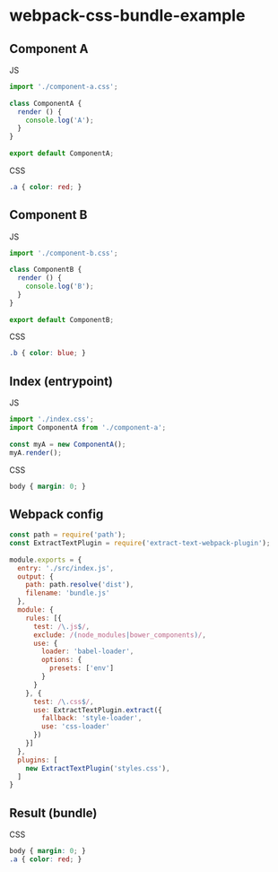 # webpack-css-bundle-example

## Component A

JS
```javascript
import './component-a.css';
  
class ComponentA {
  render () {
    console.log('A');
  }
}
  
export default ComponentA;
```

CSS
```css
.a { color: red; }
```

## Component B

JS
```javascript
import './component-b.css';
  
class ComponentB {
  render () {
    console.log('B');
  }
}
  
export default ComponentB;
```

CSS
```css
.b { color: blue; }
```

## Index (entrypoint)

JS
```javascript
import './index.css';
import ComponentA from './component-a';
  
const myA = new ComponentA();
myA.render();
```

CSS
```css
body { margin: 0; }
```

## Webpack config

```javascript
const path = require('path');
const ExtractTextPlugin = require('extract-text-webpack-plugin');
  
module.exports = {
  entry: './src/index.js',
  output: {
    path: path.resolve('dist'),
    filename: 'bundle.js'
  },
  module: {
    rules: [{
      test: /\.js$/,
      exclude: /(node_modules|bower_components)/,
      use: {
        loader: 'babel-loader',
        options: {
          presets: ['env']
        }
      }
    }, {
      test: /\.css$/,
      use: ExtractTextPlugin.extract({
        fallback: 'style-loader',
        use: 'css-loader'
      })
    }]
  },
  plugins: [
    new ExtractTextPlugin('styles.css'),
  ]
}
```

## Result (bundle)

CSS
```css
body { margin: 0; }
.a { color: red; }
```
